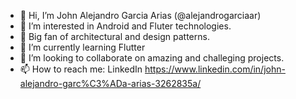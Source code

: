 - 👋 Hi, I’m John Alejandro Garcia Arias (@alejandrogarciaar)
- 👀 I’m interested in Android and Fluter technologies.
- 🚧 Big fan of architectural and design patterns.
- 🌱 I’m currently learning Flutter
- 💞️ I’m looking to collaborate on amazing and challeging projects.
- 📫 How to reach me: LinkedIn https://www.linkedin.com/in/john-alejandro-garc%C3%ADa-arias-3262835a/

<!---
alejandrogarciaar/alejandrogarciaar is a ✨ special ✨ repository because its `README.md` (this file) appears on your GitHub profile.
You can click the Preview link to take a look at your changes.
--->
